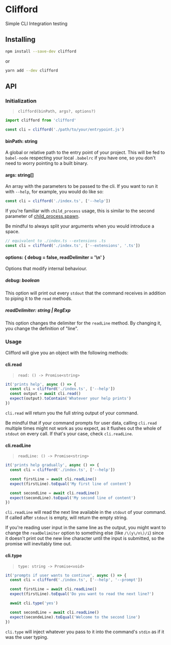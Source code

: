 # Clifford

Simple CLI Integration testing

## Installing

```bash
npm install --save-dev clifford
```

or

```bash
yarn add --dev clifford
```

## API

### Initialization

> `clifford(binPath, args?, options?)`

```js
import clifford from 'clifford'

const cli = clifford('./path/to/your/entrypoint.js')
```

#### binPath: string

A global or relative path to the entry point of your project. This will be fed to `babel-node` respecting your local `.babelrc` if you have one, so you don't need to worry pointing to a built binary.

#### args: string[]

An array with the parameters to be passed to the cli. If you want to run it with `--help`, for example, you would do like so:

```js
const cli = clifford('./index.ts', ['--help'])
```

If you're familiar with `child_process` usage, this is similar to the second parameter of [child_process.spawn](https://nodejs.org/api/child_process.html#child_process_child_process_spawn_command_args_options).

Be mindful to always split your arguments when you would introduce a space.

```js
// equivalent to ./index.ts --extensions .ts
const cli = clifford('./index.ts', ['--extensions', '.ts'])
```

#### options: { debug = false, readDelimiter = '\n' }

Options that modify internal behaviour.

##### debug: boolean

This option will print out every `stdout` that the command receives in addition to piping it to the `read` methods.

##### readDelimiter: string | RegExp

This option changes the delimiter for the `readLine` method. By changing it, you change the definition of "line".

### Usage

Clifford will give you an object with the following methods:

#### cli.read

> `read: () -> Promise<string>`

```js
it('prints help', async () => {
  const cli = clifford('./index.ts', ['--help'])
  const output = await cli.read()
  expect(output).toContain('Whatever your help prints')
})
```

`cli.read` will return you the full string output of your command.

Be mindful that if your command prompts for user data, calling `cli.read` multiple times might not work as you expect, as it flushes out the whole of `stdout` on every call. If that's your case, check `cli.readLine`.

#### cli.readLine

> `readLine: () -> Promise<string>`

```js
it('prints help gradually', async () => {
  const cli = clifford('./index.ts', ['--help'])

  const firstLine = await cli.readLine()
  expect(firstLine).toEqual('My first line of content')

  const secondLine = await cli.readLine()
  expect(secondLine).toEqual('My second line of content')
})
```

`cli.readLine` will read the next line available in the `stdout` of your command. If called after `stdout` is empty, will return the empty string.

If you're reading user input in the same line as the output, you might want to change the `readDelimiter` option to something else (like `/\(y\/n\)/i`) since it doesn't print out the new line character until the input is submitted, so the promise will inevitably time out.

#### cli.type

> `type: string -> Promise<void>`

```js
it('prompts if user wants to continue', async () => {
  const cli = clifford('./index.ts', ['--help', '--prompt'])

  const firstLine = await cli.readLine()
  expect(firstLine).toEqual('Do you want to read the next line?')

  await cli.type('yes')

  const secondLine = await cli.readLine()
  expect(secondeLine).toEqual('Welcome to the second line')
})
```

`cli.type` will inject whatever you pass to it into the command's `stdin` as if it was the user typing.
